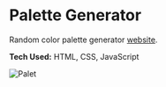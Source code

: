 # Palette Generator
Random color palette generator [website](https://timurmalkc.github.io/PaletteGenerator/).

**Tech Used:** HTML, CSS, JavaScript

![Palet](https://github.com/user-attachments/assets/e6de1cab-4c76-4b39-b2b2-479eeed89da0)





